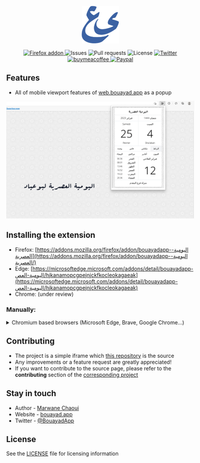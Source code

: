 <p align="center">
  <a href="https://www.bouayad.app" target="blank"><img src="./icon.png" width="100" alt="Bouayadapp" /></a>
</p>

<p align="center">
 
  <!--
  <a href="https://addons.mozilla.org/firefox/addon/bouayadapp-اليومية-العصرية/">
    <img src="https://img.shields.io/amo/stars/bouayadapp-اليومية-العصرية?label=Firefox%20Rating&style=flat&logo=firefox" alt="Firefox addon">
  </a>
  -->
  <a href="https://addons.mozilla.org/firefox/addon/bouayadapp-اليومية-العصرية/">
    <img src="https://img.shields.io/amo/users/bouayadapp-اليومية-العصرية?label=Firefox%20Users&style=flat&logo=firefox" alt="Firefox addon">
  </a>
  
  <img src="https://img.shields.io/github/issues/moghwan/ext.bouayad.app?color=purple" alt="Issues">
  <img src="https://img.shields.io/github/issues-pr/moghwan/ext.bouayad.app?color=lightgrey" alt="Pull requests">
  <img src="https://img.shields.io/github/license/moghwan/ext.bouayad.app" alt="License">

  <a href="https://twitter.com/bouayadapp">
    <img src="https://img.shields.io/badge/@bouayadapp-follow-blue.svg?color=9cf" alt="Twitter">
  </a>
  <a href="https://www.buymeacoffee.com/moghwan">
    <img src="https://img.shields.io/badge/buymeacoffee-donate-yellow.svg" alt="buymeacoffee">
  </a>
  <a href="https://paypal.me/chaouimar1">
    <img src="https://img.shields.io/badge/Paypal-donate-navy.svg" alt="Paypal">
  </a>
</p>

## Features
- All of mobile viewport features of [web.bouayad.app](https://github.com/moghwan/web.bouayad.app) as a popup

<img src="./screenshot-edge.png" alt="Bouayadapp" />

## Installing the extension
- Firefox: [https://addons.mozilla.org/firefox/addon/bouayadapp-اليومية-العصرية](https://addons.mozilla.org/firefox/addon/bouayadapp-اليومية-العصرية/)
- Edge: [https://microsoftedge.microsoft.com/addons/detail/bouayadapp-اليومية-العص/hjkanamopcgpejnjckfkocleokagaeak](https://microsoftedge.microsoft.com/addons/detail/bouayadapp-اليومية-العص/hjkanamopcgpejnjckfkocleokagaeak)
- Chrome: (under review)

### Manually:
<details>
<summary>Chromium based browsers (Microsoft Edge, Brave, Google Chrome...)</summary>
  
- Navigate to [chrome://extensions/](chrome://extensions/)
- Enable **Developer mode**
- Click **Load unpacked** and select the [chromium](https://github.com/moghwan/ext.bouayad.app/tree/master/chromium) folder after pulling the repo
- Done
  
</details>

## Contributing
- The project is a simple iframe which [this repository](https://web.bouayad.app) is the source
- Any improvements or a feature request are greatly appreciated!
- If you want to contribute to the source page, please refer to the **contributing** section of the [corresponding project](https://github.com/moghwan/web.bouayad.app#contributing)

## Stay in touch
* Author - [Marwane Chaoui](https://twitter.com/moghwan)
* Website - [bouayad.app](https://bouayad.app)
* Twitter - [@BouayadApp](https://twitter.com/bouayadapp)

## License
See the [LICENSE](./LICENSE) file for licensing information

